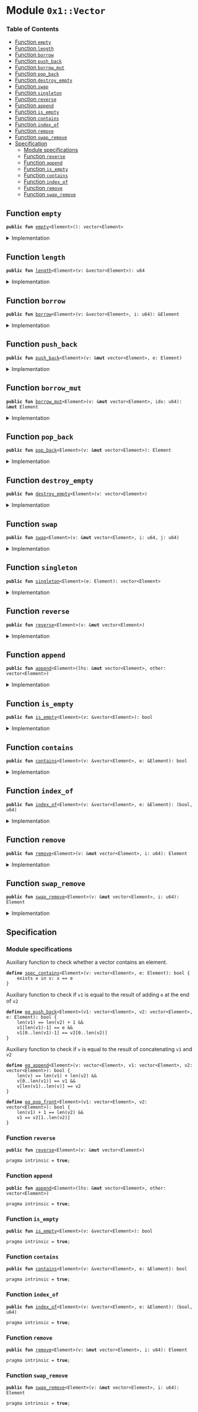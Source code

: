 
<a name="0x1_Vector"></a>

# Module `0x1::Vector`

### Table of Contents

-  [Function `empty`](#0x1_Vector_empty)
-  [Function `length`](#0x1_Vector_length)
-  [Function `borrow`](#0x1_Vector_borrow)
-  [Function `push_back`](#0x1_Vector_push_back)
-  [Function `borrow_mut`](#0x1_Vector_borrow_mut)
-  [Function `pop_back`](#0x1_Vector_pop_back)
-  [Function `destroy_empty`](#0x1_Vector_destroy_empty)
-  [Function `swap`](#0x1_Vector_swap)
-  [Function `singleton`](#0x1_Vector_singleton)
-  [Function `reverse`](#0x1_Vector_reverse)
-  [Function `append`](#0x1_Vector_append)
-  [Function `is_empty`](#0x1_Vector_is_empty)
-  [Function `contains`](#0x1_Vector_contains)
-  [Function `index_of`](#0x1_Vector_index_of)
-  [Function `remove`](#0x1_Vector_remove)
-  [Function `swap_remove`](#0x1_Vector_swap_remove)
-  [Specification](#0x1_Vector_Specification)
    -  [Module specifications](#0x1_Vector_@Module_specifications)
    -  [Function `reverse`](#0x1_Vector_Specification_reverse)
    -  [Function `append`](#0x1_Vector_Specification_append)
    -  [Function `is_empty`](#0x1_Vector_Specification_is_empty)
    -  [Function `contains`](#0x1_Vector_Specification_contains)
    -  [Function `index_of`](#0x1_Vector_Specification_index_of)
    -  [Function `remove`](#0x1_Vector_Specification_remove)
    -  [Function `swap_remove`](#0x1_Vector_Specification_swap_remove)



<a name="0x1_Vector_empty"></a>

## Function `empty`



<pre><code><b>public</b> <b>fun</b> <a href="#0x1_Vector_empty">empty</a>&lt;Element&gt;(): vector&lt;Element&gt;
</code></pre>



<details>
<summary>Implementation</summary>


<pre><code><b>native</b> <b>public</b> <b>fun</b> <a href="#0x1_Vector_empty">empty</a>&lt;Element&gt;(): vector&lt;Element&gt;;
</code></pre>



</details>

<a name="0x1_Vector_length"></a>

## Function `length`



<pre><code><b>public</b> <b>fun</b> <a href="#0x1_Vector_length">length</a>&lt;Element&gt;(v: &vector&lt;Element&gt;): u64
</code></pre>



<details>
<summary>Implementation</summary>


<pre><code><b>native</b> <b>public</b> <b>fun</b> <a href="#0x1_Vector_length">length</a>&lt;Element&gt;(v: &vector&lt;Element&gt;): u64;
</code></pre>



</details>

<a name="0x1_Vector_borrow"></a>

## Function `borrow`



<pre><code><b>public</b> <b>fun</b> <a href="#0x1_Vector_borrow">borrow</a>&lt;Element&gt;(v: &vector&lt;Element&gt;, i: u64): &Element
</code></pre>



<details>
<summary>Implementation</summary>


<pre><code><b>native</b> <b>public</b> <b>fun</b> <a href="#0x1_Vector_borrow">borrow</a>&lt;Element&gt;(v: &vector&lt;Element&gt;, i: u64): &Element;
</code></pre>



</details>

<a name="0x1_Vector_push_back"></a>

## Function `push_back`



<pre><code><b>public</b> <b>fun</b> <a href="#0x1_Vector_push_back">push_back</a>&lt;Element&gt;(v: &<b>mut</b> vector&lt;Element&gt;, e: Element)
</code></pre>



<details>
<summary>Implementation</summary>


<pre><code><b>native</b> <b>public</b> <b>fun</b> <a href="#0x1_Vector_push_back">push_back</a>&lt;Element&gt;(v: &<b>mut</b> vector&lt;Element&gt;, e: Element);
</code></pre>



</details>

<a name="0x1_Vector_borrow_mut"></a>

## Function `borrow_mut`



<pre><code><b>public</b> <b>fun</b> <a href="#0x1_Vector_borrow_mut">borrow_mut</a>&lt;Element&gt;(v: &<b>mut</b> vector&lt;Element&gt;, idx: u64): &<b>mut</b> Element
</code></pre>



<details>
<summary>Implementation</summary>


<pre><code><b>native</b> <b>public</b> <b>fun</b> <a href="#0x1_Vector_borrow_mut">borrow_mut</a>&lt;Element&gt;(v: &<b>mut</b> vector&lt;Element&gt;, idx: u64): &<b>mut</b> Element;
</code></pre>



</details>

<a name="0x1_Vector_pop_back"></a>

## Function `pop_back`



<pre><code><b>public</b> <b>fun</b> <a href="#0x1_Vector_pop_back">pop_back</a>&lt;Element&gt;(v: &<b>mut</b> vector&lt;Element&gt;): Element
</code></pre>



<details>
<summary>Implementation</summary>


<pre><code><b>native</b> <b>public</b> <b>fun</b> <a href="#0x1_Vector_pop_back">pop_back</a>&lt;Element&gt;(v: &<b>mut</b> vector&lt;Element&gt;): Element;
</code></pre>



</details>

<a name="0x1_Vector_destroy_empty"></a>

## Function `destroy_empty`



<pre><code><b>public</b> <b>fun</b> <a href="#0x1_Vector_destroy_empty">destroy_empty</a>&lt;Element&gt;(v: vector&lt;Element&gt;)
</code></pre>



<details>
<summary>Implementation</summary>


<pre><code><b>native</b> <b>public</b> <b>fun</b> <a href="#0x1_Vector_destroy_empty">destroy_empty</a>&lt;Element&gt;(v: vector&lt;Element&gt;);
</code></pre>



</details>

<a name="0x1_Vector_swap"></a>

## Function `swap`



<pre><code><b>public</b> <b>fun</b> <a href="#0x1_Vector_swap">swap</a>&lt;Element&gt;(v: &<b>mut</b> vector&lt;Element&gt;, i: u64, j: u64)
</code></pre>



<details>
<summary>Implementation</summary>


<pre><code><b>native</b> <b>public</b> <b>fun</b> <a href="#0x1_Vector_swap">swap</a>&lt;Element&gt;(v: &<b>mut</b> vector&lt;Element&gt;, i: u64, j: u64);
</code></pre>



</details>

<a name="0x1_Vector_singleton"></a>

## Function `singleton`



<pre><code><b>public</b> <b>fun</b> <a href="#0x1_Vector_singleton">singleton</a>&lt;Element&gt;(e: Element): vector&lt;Element&gt;
</code></pre>



<details>
<summary>Implementation</summary>


<pre><code><b>public</b> <b>fun</b> <a href="#0x1_Vector_singleton">singleton</a>&lt;Element&gt;(e: Element): vector&lt;Element&gt; {
    <b>let</b> v = <a href="#0x1_Vector_empty">empty</a>();
    <a href="#0x1_Vector_push_back">push_back</a>(&<b>mut</b> v, e);
    v
}
</code></pre>



</details>

<a name="0x1_Vector_reverse"></a>

## Function `reverse`



<pre><code><b>public</b> <b>fun</b> <a href="#0x1_Vector_reverse">reverse</a>&lt;Element&gt;(v: &<b>mut</b> vector&lt;Element&gt;)
</code></pre>



<details>
<summary>Implementation</summary>


<pre><code><b>public</b> <b>fun</b> <a href="#0x1_Vector_reverse">reverse</a>&lt;Element&gt;(v: &<b>mut</b> vector&lt;Element&gt;) {
    <b>let</b> len = <a href="#0x1_Vector_length">length</a>(v);
    <b>if</b> (len == 0) <b>return</b> ();

    <b>let</b> front_index = 0;
    <b>let</b> back_index = len -1;
    <b>while</b> (front_index &lt; back_index) {
        <a href="#0x1_Vector_swap">swap</a>(v, front_index, back_index);
        front_index = front_index + 1;
        back_index = back_index - 1;
    }
}
</code></pre>



</details>

<a name="0x1_Vector_append"></a>

## Function `append`



<pre><code><b>public</b> <b>fun</b> <a href="#0x1_Vector_append">append</a>&lt;Element&gt;(lhs: &<b>mut</b> vector&lt;Element&gt;, other: vector&lt;Element&gt;)
</code></pre>



<details>
<summary>Implementation</summary>


<pre><code><b>public</b> <b>fun</b> <a href="#0x1_Vector_append">append</a>&lt;Element&gt;(lhs: &<b>mut</b> vector&lt;Element&gt;, other: vector&lt;Element&gt;) {
    <a href="#0x1_Vector_reverse">reverse</a>(&<b>mut</b> other);
    <b>while</b> (!<a href="#0x1_Vector_is_empty">is_empty</a>(&other)) <a href="#0x1_Vector_push_back">push_back</a>(lhs, <a href="#0x1_Vector_pop_back">pop_back</a>(&<b>mut</b> other));
    <a href="#0x1_Vector_destroy_empty">destroy_empty</a>(other);
}
</code></pre>



</details>

<a name="0x1_Vector_is_empty"></a>

## Function `is_empty`



<pre><code><b>public</b> <b>fun</b> <a href="#0x1_Vector_is_empty">is_empty</a>&lt;Element&gt;(v: &vector&lt;Element&gt;): bool
</code></pre>



<details>
<summary>Implementation</summary>


<pre><code><b>public</b> <b>fun</b> <a href="#0x1_Vector_is_empty">is_empty</a>&lt;Element&gt;(v: &vector&lt;Element&gt;): bool {
    <a href="#0x1_Vector_length">length</a>(v) == 0
}
</code></pre>



</details>

<a name="0x1_Vector_contains"></a>

## Function `contains`



<pre><code><b>public</b> <b>fun</b> <a href="#0x1_Vector_contains">contains</a>&lt;Element&gt;(v: &vector&lt;Element&gt;, e: &Element): bool
</code></pre>



<details>
<summary>Implementation</summary>


<pre><code><b>public</b> <b>fun</b> <a href="#0x1_Vector_contains">contains</a>&lt;Element&gt;(v: &vector&lt;Element&gt;, e: &Element): bool {
    <b>let</b> i = 0;
    <b>let</b> len = <a href="#0x1_Vector_length">length</a>(v);
    <b>while</b> (i &lt; len) {
        <b>if</b> (<a href="#0x1_Vector_borrow">borrow</a>(v, i) == e) <b>return</b> <b>true</b>;
        i = i + 1;
    };
    <b>false</b>
}
</code></pre>



</details>

<a name="0x1_Vector_index_of"></a>

## Function `index_of`



<pre><code><b>public</b> <b>fun</b> <a href="#0x1_Vector_index_of">index_of</a>&lt;Element&gt;(v: &vector&lt;Element&gt;, e: &Element): (bool, u64)
</code></pre>



<details>
<summary>Implementation</summary>


<pre><code><b>public</b> <b>fun</b> <a href="#0x1_Vector_index_of">index_of</a>&lt;Element&gt;(v: &vector&lt;Element&gt;, e: &Element): (bool, u64) {
    <b>let</b> i = 0;
    <b>let</b> len = <a href="#0x1_Vector_length">length</a>(v);
    <b>while</b> (i &lt; len) {
        <b>if</b> (<a href="#0x1_Vector_borrow">borrow</a>(v, i) == e) <b>return</b> (<b>true</b>, i);
        i = i + 1;
    };
    (<b>false</b>, 0)
}
</code></pre>



</details>

<a name="0x1_Vector_remove"></a>

## Function `remove`



<pre><code><b>public</b> <b>fun</b> <a href="#0x1_Vector_remove">remove</a>&lt;Element&gt;(v: &<b>mut</b> vector&lt;Element&gt;, i: u64): Element
</code></pre>



<details>
<summary>Implementation</summary>


<pre><code><b>public</b> <b>fun</b> <a href="#0x1_Vector_remove">remove</a>&lt;Element&gt;(v: &<b>mut</b> vector&lt;Element&gt;, i: u64): Element {
    <b>let</b> len = <a href="#0x1_Vector_length">length</a>(v);
    // i out of bounds; <b>abort</b>
    <b>if</b> (i &gt;= len) <b>abort</b> 10;

    len = len - 1;
    <b>while</b> (i &lt; len) <a href="#0x1_Vector_swap">swap</a>(v, i, { i = i + 1; i });
    <a href="#0x1_Vector_pop_back">pop_back</a>(v)
}
</code></pre>



</details>

<a name="0x1_Vector_swap_remove"></a>

## Function `swap_remove`



<pre><code><b>public</b> <b>fun</b> <a href="#0x1_Vector_swap_remove">swap_remove</a>&lt;Element&gt;(v: &<b>mut</b> vector&lt;Element&gt;, i: u64): Element
</code></pre>



<details>
<summary>Implementation</summary>


<pre><code><b>public</b> <b>fun</b> <a href="#0x1_Vector_swap_remove">swap_remove</a>&lt;Element&gt;(v: &<b>mut</b> vector&lt;Element&gt;, i: u64): Element {
    <b>let</b> last_idx = <a href="#0x1_Vector_length">length</a>(v) - 1;
    <a href="#0x1_Vector_swap">swap</a>(v, i, last_idx);
    <a href="#0x1_Vector_pop_back">pop_back</a>(v)
}
</code></pre>



</details>

<a name="0x1_Vector_Specification"></a>

## Specification


<a name="0x1_Vector_@Module_specifications"></a>

### Module specifications


Auxiliary function to check whether a vector contains an element.


<a name="0x1_Vector_spec_contains"></a>


<pre><code><b>define</b> <a href="#0x1_Vector_spec_contains">spec_contains</a>&lt;Element&gt;(v: vector&lt;Element&gt;, e: Element): bool {
    exists x in v: x == e
}
</code></pre>


Auxiliary function to check if
<code>v1</code> is equal to the result of adding
<code>e</code> at the end of
<code>v2</code>


<a name="0x1_Vector_eq_push_back"></a>


<pre><code><b>define</b> <a href="#0x1_Vector_eq_push_back">eq_push_back</a>&lt;Element&gt;(v1: vector&lt;Element&gt;, v2: vector&lt;Element&gt;, e: Element): bool {
    len(v1) == len(v2) + 1 &&
    v1[len(v1)-1] == e &&
    v1[0..len(v1)-1] == v2[0..len(v2)]
}
</code></pre>


Auxiliary function to check if
<code>v</code> is equal to the result of concatenating
<code>v1</code> and
<code>v2</code>


<a name="0x1_Vector_eq_append"></a>


<pre><code><b>define</b> <a href="#0x1_Vector_eq_append">eq_append</a>&lt;Element&gt;(v: vector&lt;Element&gt;, v1: vector&lt;Element&gt;, v2: vector&lt;Element&gt;): bool {
    len(v) == len(v1) + len(v2) &&
    v[0..len(v1)] == v1 &&
    v[len(v1)..len(v)] == v2
}
<a name="0x1_Vector_eq_pop_front"></a>
<b>define</b> <a href="#0x1_Vector_eq_pop_front">eq_pop_front</a>&lt;Element&gt;(v1: vector&lt;Element&gt;, v2: vector&lt;Element&gt;): bool {
    len(v1) + 1 == len(v2) &&
    v1 == v2[1..len(v2)]
}
</code></pre>



<a name="0x1_Vector_Specification_reverse"></a>

### Function `reverse`


<pre><code><b>public</b> <b>fun</b> <a href="#0x1_Vector_reverse">reverse</a>&lt;Element&gt;(v: &<b>mut</b> vector&lt;Element&gt;)
</code></pre>




<pre><code>pragma intrinsic = <b>true</b>;
</code></pre>



<a name="0x1_Vector_Specification_append"></a>

### Function `append`


<pre><code><b>public</b> <b>fun</b> <a href="#0x1_Vector_append">append</a>&lt;Element&gt;(lhs: &<b>mut</b> vector&lt;Element&gt;, other: vector&lt;Element&gt;)
</code></pre>




<pre><code>pragma intrinsic = <b>true</b>;
</code></pre>



<a name="0x1_Vector_Specification_is_empty"></a>

### Function `is_empty`


<pre><code><b>public</b> <b>fun</b> <a href="#0x1_Vector_is_empty">is_empty</a>&lt;Element&gt;(v: &vector&lt;Element&gt;): bool
</code></pre>




<pre><code>pragma intrinsic = <b>true</b>;
</code></pre>



<a name="0x1_Vector_Specification_contains"></a>

### Function `contains`


<pre><code><b>public</b> <b>fun</b> <a href="#0x1_Vector_contains">contains</a>&lt;Element&gt;(v: &vector&lt;Element&gt;, e: &Element): bool
</code></pre>




<pre><code>pragma intrinsic = <b>true</b>;
</code></pre>



<a name="0x1_Vector_Specification_index_of"></a>

### Function `index_of`


<pre><code><b>public</b> <b>fun</b> <a href="#0x1_Vector_index_of">index_of</a>&lt;Element&gt;(v: &vector&lt;Element&gt;, e: &Element): (bool, u64)
</code></pre>




<pre><code>pragma intrinsic = <b>true</b>;
</code></pre>



<a name="0x1_Vector_Specification_remove"></a>

### Function `remove`


<pre><code><b>public</b> <b>fun</b> <a href="#0x1_Vector_remove">remove</a>&lt;Element&gt;(v: &<b>mut</b> vector&lt;Element&gt;, i: u64): Element
</code></pre>




<pre><code>pragma intrinsic = <b>true</b>;
</code></pre>



<a name="0x1_Vector_Specification_swap_remove"></a>

### Function `swap_remove`


<pre><code><b>public</b> <b>fun</b> <a href="#0x1_Vector_swap_remove">swap_remove</a>&lt;Element&gt;(v: &<b>mut</b> vector&lt;Element&gt;, i: u64): Element
</code></pre>




<pre><code>pragma intrinsic = <b>true</b>;
</code></pre>
